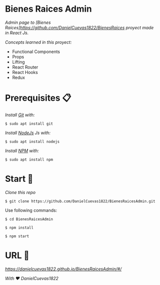 # Bienes Raices Admin

_Admin page to [Bienes Raices]https://github.com/DanielCuevas1822/BienesRaices proyect made in React Js._

_Concepts learned in this proyect:_

* Functional Components
* Props
* Lifting
* React Router
* React Hooks
* Redux

# Prerequisites 📋
_Install [Git](https://git-scm.com/) with:_
```
$ sudo apt install git
```

_Install [NodeJs](https://nodejs.org/en/) Js with:_
```
$ sudo apt install nodejs
```

_Install [NPM](https://www.npmjs.com/) with:_
```
$ sudo apt install npm
```
# Start 🚀

_Clone this repo_
```
$ git clone https://github.com/DanielCuevas1822/BienesRaicesAdmin.git
```
Use following commands:
```
$ cd BienesRaicesAdmin
```
```
$ npm install
```
```
$ npm start
```

# URL 📌

_https://danielcuevas1822.github.io/BienesRaicesAdmin/#/_

_With ❤️ DanielCuevas1822_

